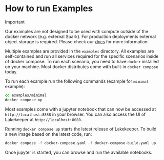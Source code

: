 # How to run Examples

> [!IMPORTANT]  
> Our examples are not designed to be used with compute outside of the docker network (e.g. external Spark). For production deployments external object storage is required. Please check our [docs](http://docs.lakekeeper.io) for more information

Multiple examples are provided in the `examples` directory. All examples are self-contained and run all services required for the specific scenarios inside of docker compose. To run each scenario, you need to have `docker` installed on your machine. Most docker distributes come with built-in `docker compose` today.

To run each example run the following commands (example for `minimal` example):

```bash
cd examples/minimal
docker compose up
```

Most examples come with a jupyter notebook that can now be accessed at `http://localhost:8888` in your browser. You can also access the UI of Lakekeeper at `http://localhost:8080`.

Running `docker compose up` starts the latest release of Lakekeeper. To build a new image based on the latest code, run:

```bash
docker compose -f docker-compose.yaml -f docker-compose-build.yaml up --build
```

Once jupyter is started, you can browse and run the available notebooks.